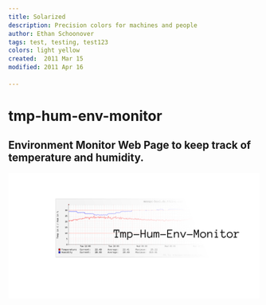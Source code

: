 ```yaml
---
title: Solarized
description: Precision colors for machines and people
author: Ethan Schoonover
tags: test, testing, test123
colors: light yellow
created:  2011 Mar 15
modified: 2011 Apr 16

---
```


tmp-hum-env-monitor
===================

## Environment Monitor Web Page to keep track of temperature and humidity. 
[![Environment Monitor](https://github.com/ttiinc/tmp-hum-env-monitor/raw/master/img/Repo_Logo_Tmp-Hum-Env-Monitor.png)](#features)



